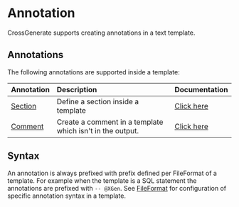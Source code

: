 # Annotation

CrossGenerate supports creating annotations in a text template.

## Annotations
The following annotations are supported inside a template:

| Annotation           | Description | Documentation |
|:---                  |:---         |:---           |
| [Section](./Section) | Define a section inside a template | [Click here](./Section) |
| [Comment](./Comment) | Create a comment in a template which isn't in the output. | [Click here](./Comment) |

## Syntax
An annotation is always prefixed with prefix defined per FileFormat of a template. For example when the template is a SQL statement the annotations are prefixed with `-- @XGen`. See [FileFormat](../../../Config/Template/FileFormat) for configuration of specific annotation syntax in a template.